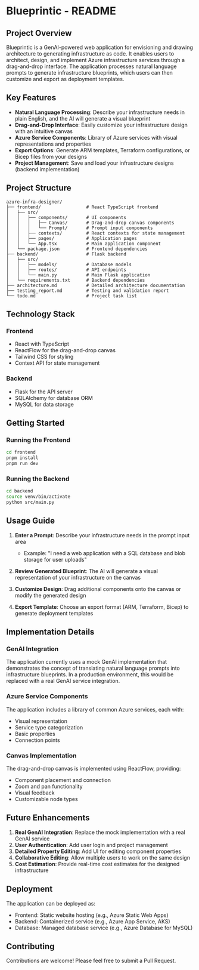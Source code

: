 # Blueprintic - README

## Project Overview

Blueprintic is a GenAI-powered web application for envisioning and drawing architecture to generating infrastructure as code. It enables users to architect, design, and implement Azure infrastructure services through a drag-and-drop interface. The application processes natural language prompts to generate infrastructure blueprints, which users can then customize and export as deployment templates.

## Key Features

- **Natural Language Processing**: Describe your infrastructure needs in plain English, and the AI will generate a visual blueprint
- **Drag-and-Drop Interface**: Easily customize your infrastructure design with an intuitive canvas
- **Azure Service Components**: Library of Azure services with visual representations and properties
- **Export Options**: Generate ARM templates, Terraform configurations, or Bicep files from your designs
- **Project Management**: Save and load your infrastructure designs (backend implementation)

## Project Structure

```
azure-infra-designer/
├── frontend/                 # React TypeScript frontend
│   ├── src/
│   │   ├── components/       # UI components
│   │   │   ├── Canvas/       # Drag-and-drop canvas components
│   │   │   └── Prompt/       # Prompt input components
│   │   ├── contexts/         # React contexts for state management
│   │   ├── pages/            # Application pages
│   │   └── App.tsx           # Main application component
│   └── package.json          # Frontend dependencies
├── backend/                  # Flask backend
│   ├── src/
│   │   ├── models/           # Database models
│   │   ├── routes/           # API endpoints
│   │   └── main.py           # Main Flask application
│   └── requirements.txt      # Backend dependencies
├── architecture.md           # Detailed architecture documentation
├── testing_report.md         # Testing and validation report
└── todo.md                   # Project task list
```

## Technology Stack

### Frontend
- React with TypeScript
- ReactFlow for the drag-and-drop canvas
- Tailwind CSS for styling
- Context API for state management

### Backend
- Flask for the API server
- SQLAlchemy for database ORM
- MySQL for data storage

## Getting Started

### Running the Frontend

```bash
cd frontend
pnpm install
pnpm run dev
```

### Running the Backend

```bash
cd backend
source venv/bin/activate
python src/main.py
```

## Usage Guide

1. **Enter a Prompt**: Describe your infrastructure needs in the prompt input area
   - Example: "I need a web application with a SQL database and blob storage for user uploads"

2. **Review Generated Blueprint**: The AI will generate a visual representation of your infrastructure on the canvas

3. **Customize Design**: Drag additional components onto the canvas or modify the generated design

4. **Export Template**: Choose an export format (ARM, Terraform, Bicep) to generate deployment templates

## Implementation Details

### GenAI Integration

The application currently uses a mock GenAI implementation that demonstrates the concept of translating natural language prompts into infrastructure blueprints. In a production environment, this would be replaced with a real GenAI service integration.

### Azure Service Components

The application includes a library of common Azure services, each with:
- Visual representation
- Service type categorization
- Basic properties
- Connection points

### Canvas Implementation

The drag-and-drop canvas is implemented using ReactFlow, providing:
- Component placement and connection
- Zoom and pan functionality
- Visual feedback
- Customizable node types

## Future Enhancements

1. **Real GenAI Integration**: Replace the mock implementation with a real GenAI service
2. **User Authentication**: Add user login and project management
3. **Detailed Property Editing**: Add UI for editing component properties
4. **Collaborative Editing**: Allow multiple users to work on the same design
5. **Cost Estimation**: Provide real-time cost estimates for the designed infrastructure

## Deployment

The application can be deployed as:
- Frontend: Static website hosting (e.g., Azure Static Web Apps)
- Backend: Containerized service (e.g., Azure App Service, AKS)
- Database: Managed database service (e.g., Azure Database for MySQL)

## Contributing

Contributions are welcome! Please feel free to submit a Pull Request.
